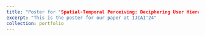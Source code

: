 ```yaml
---
title: "Poster for "Spatial-Temporal Perceiving: Deciphering User Hierarchical Intent in Session-Based Recommendation""
excerpt: "This is the poster for our paper at IJCAI'24"
collection: portfolio
---
```



